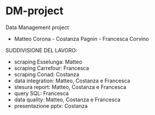 # DM-project
Data Management project
+ Matteo Corona - Costanza Pagnin - Francesca Corvino

SUDDIVISIONE DEL LAVORO:

- scraping Esselunga: Matteo
- scraping Carrefour: Francesca
- scraping Conad: Costanza
- data integration: Matteo, Costanza e Francesca
- stesura report: Matteo, Costanza e Francesca
- query SQL: Francesca
- data quality: Matteo, Costanza e Francesca
- presentazione pptx: Costanza
